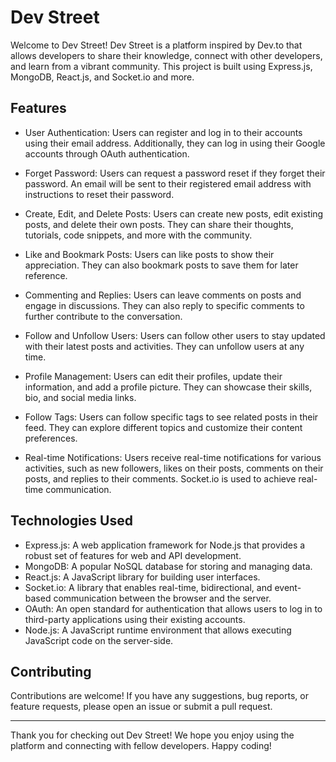 Dev Street
==========

Welcome to Dev Street! Dev Street is a platform inspired by Dev.to that allows developers to share their knowledge, connect with other developers, and learn from a vibrant community. This project is built using Express.js, MongoDB, React.js, and Socket.io and more.

Features
--------

-   User Authentication: Users can register and log in to their accounts using their email address. Additionally, they can log in using their Google accounts through OAuth authentication.

-   Forget Password: Users can request a password reset if they forget their password. An email will be sent to their registered email address with instructions to reset their password.

-   Create, Edit, and Delete Posts: Users can create new posts, edit existing posts, and delete their own posts. They can share their thoughts, tutorials, code snippets, and more with the community.

-   Like and Bookmark Posts: Users can like posts to show their appreciation. They can also bookmark posts to save them for later reference.

-   Commenting and Replies: Users can leave comments on posts and engage in discussions. They can also reply to specific comments to further contribute to the conversation.

-   Follow and Unfollow Users: Users can follow other users to stay updated with their latest posts and activities. They can unfollow users at any time.

-   Profile Management: Users can edit their profiles, update their information, and add a profile picture. They can showcase their skills, bio, and social media links.

-   Follow Tags: Users can follow specific tags to see related posts in their feed. They can explore different topics and customize their content preferences.

-   Real-time Notifications: Users receive real-time notifications for various activities, such as new followers, likes on their posts, comments on their posts, and replies to their comments. Socket.io is used to achieve real-time communication.


Technologies Used
-----------------

-   Express.js: A web application framework for Node.js that provides a robust set of features for web and API development.
-   MongoDB: A popular NoSQL database for storing and managing data.
-   React.js: A JavaScript library for building user interfaces.
-   Socket.io: A library that enables real-time, bidirectional, and event-based communication between the browser and the server.
-   OAuth: An open standard for authentication that allows users to log in to third-party applications using their existing accounts.
-   Node.js: A JavaScript runtime environment that allows executing JavaScript code on the server-side.

Contributing
------------

Contributions are welcome! If you have any suggestions, bug reports, or feature requests, please open an issue or submit a pull request.

* * * * *

Thank you for checking out Dev Street! We hope you enjoy using the platform and connecting with fellow developers. Happy coding!
